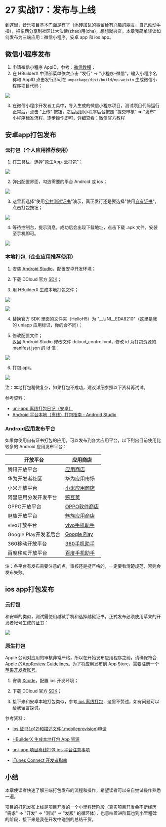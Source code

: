 # 27 实战17：发布与上线

到这里，音乐项目基本门面是有了（添砖加瓦的事留给有兴趣的朋友，自己动动手指），把东西分享到社区让大伙使(zhao)用(cha)，想想就兴奋。本章我简单谈谈如何发布为三端应用：微信小程序，安卓 app 和 ios app。

## 微信小程序发布

1. 申请微信小程序 AppID，参考：[微信教程](https://developers.weixin.qq.com/miniprogram/dev/#%E7%94%B3%E8%AF%B7%E5%B8%90%E5%8F%B7)；
2. 在 HBuilderX 中顶部菜单依次点击 "发行" => "小程序-微信"，输入小程序名称和 AppID 点击发行即可在 `unpackage/dist/build/mp-weixin` 生成微信小程序项目代码；

![](./images/8642a3afff8ddae7a5bd4546acbab848.webp )

3. 在微信小程序开发者工具中，导入生成的微信小程序项目，测试项目代码运行正常后，点击 "上传" 按钮，之后回到小程序后台按照 "提交审核" => "发布" 小程序标准流程，逐步操作即可，详细查看：[微信官方教程](https://developers.weixin.qq.com/miniprogram/dev/quickstart/basic/release.html)

## 安卓app打包发布

### 云打包（个人应用推荐使用）

1. 在工具栏，选择"原生App-云打包"；

![](./images/51b23130288f445313ee6812f90d9ac1.webp )

2. 弹出配置界面，勾选需要的平台 Android 或 ios；

![](./images/ee84a1d28d1f57945a959a5cd4a043d7.webp )

3. 这里我选择"使用[公共测试证书](https://ask.dcloud.net.cn/article/36522)"演示，真正发行还是要选择"使用[自有证书](https://ask.dcloud.net.cn/article/35777)"，点击打包按钮；

![](./images/27d228336f16b6bb1b8d64d39522b6b6.webp )

4. 等待控制台，提示消息，成功后会出现下载地址，点击下载 .apk 文件，安装至手机即可。

![](./images/db34e055cc997d7b8e9a213b0acd0317.webp )

### 本地打包（企业应用推荐使用）

1. 安装 [Android Studio](https://developer.android.google.cn/studio/)，配置安卓开发环境；

2. 下载 DCloud 官方 [SDK](https://ask.dcloud.net.cn/article/103)；

3. 用 HBuilderX 生成本地打包文件；

![](./images/7ea7e3c13ba9b7d780c800b4f5d0fb06.webp )

![](./images/d54d750c12c79ae13484d043182549e3.webp )

4. 替换官方 SDK 里面的文件夹（HelloH5）为 "__UNI__EDA8210"（这里是我的 uniapp 应用标识，你的会不同）；

5. 修改配置文件；  
返回 Android Studio 修改文件 dcloud_control.xml，修改 id 为打包资源的 manifest.json 的 id 值：

![](./images/ab53f34b4c285facdaaca02377662ed5.webp )

6. 打包.apk。

![](./images/73da81fb72518b2bf56b25bda41adef8.webp )

注：本地打包稍微复杂，如果打包不成功，建议详细参照以下资料再试试。

参考资料：

* [uni-app 离线打包日记（安卓）](https://www.jianshu.com/p/a44b1e6fe27e)
* [Android 平台本地（离线）打包指南 - Android Studio](https://ask.dcloud.net.cn/article/508)

### Android应用发布平台

如果你使用自有证书打包的应用，可以发布到各大应用平台，以下列出目前使用比较多的 Android 应用发布平台：

开放平台 | 应用商店
-|-
腾讯开放平台 | [应用商店](https://sj.qq.com/)
华为开发者社区 | [华为应用市场](https://appstore.huawei.com/)
小米开放平台 | [小米应用商店](http://app.mi.com/)
阿里应用分发开发平台 | [豌豆荚](https://www.wandoujia.com/)
OPPO开放平台 | [OPPO软件商店](https://www.heytapmobi.com/)
魅族开放平台 | [魅族应用商店](http://app.flyme.cn/)
vivo开放平台 | [vivo手机助手](http://zs.vivo.com.cn/)
Google Play开发者后台 | [Google Play](https://play.google.com/)
360移动开放平台 | [360手机助手](http://zhushou.360.cn/)
百度移动开放平台 | [百度手机助手](https://shouji.baidu.com/)

注：各平台有发布需要注意的点，审核还是挺严格的，一定要看清楚规范，否则会发布失败。

## ios app打包发布

### 云打包

和安卓的类似，测试需使用越狱手机和选择越狱证书，正式发布必须使用苹果的开发者帐号生成的[证书](https://appstoreconnect.apple.com)：

![](./images/018de8003479c99ae2227d75ccf6000b.webp )

### 原生打包

Apple 公司对应用的审核非常严格，所以在开始发布应用程序之前，请确保符合 Apple 的[AppReview Guidelines](https://developer.apple.com/app-store/review/)。为了将应用发布到 App Store，需要注册一个[苹果开发者账号](https://developer.apple.com/)。

1. 安装 [Xcode](https://developer.apple.com/xcode/resources/)，配置 ios 开发环境；

2. 下载 DCloud 官方 [SDK](https://ask.dcloud.net.cn/article/103)；

3. 接下来和安卓本地打包类似，参考[ ios 离线打包](https://ask.dcloud.net.cn/article/41)，这里不赘述，如有问题可以给我留言探讨。

参考资料：
* [ios 证书(.p12)和描述文件(.mobileprovision)申请](https://ask.dcloud.net.cn/article/152)

* [HBuilderX 生成本地打包 App 资源](https://ask.dcloud.net.cn/question/60254)

* [uni-app 项目离线打包 ios 平台注意事项](https://ask.dcloud.net.cn/article/35871)

* [iTunes Connect 开发者指南](https://developer.apple.com/support/app-store-connect/)

## 小结

本章使读者快速了解三端打包发布的流程和操作，希望读者可以亲自尝试操作熟悉一遍。

项目的打包发布上线是项目开发的一个小里程碑阶段（真实项目开发会不断经历 "需求" => "开发" => "测试" => "发版" 的循环体），也意味着进阶篇也到小里程碑的阶段，接下来是我在开发中碰到的总结干货。
